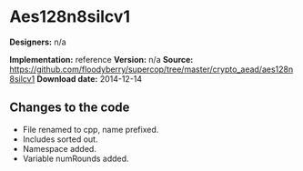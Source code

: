 # Aes128n8silcv1

**Designers:** n/a

**Implementation:** reference
**Version:** n/a
**Source:** https://github.com/floodyberry/supercop/tree/master/crypto_aead/aes128n8silcv1
**Download date:** 2014-12-14

## Changes to the code

* File renamed to cpp, name prefixed.
* Includes sorted out.
* Namespace added.
* Variable numRounds added.
